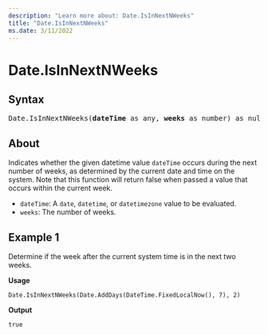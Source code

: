 ```yaml
---
description: "Learn more about: Date.IsInNextNWeeks"
title: "Date.IsInNextNWeeks"
ms.date: 3/11/2022
---
```

# Date.IsInNextNWeeks

## Syntax

<pre>
Date.IsInNextNWeeks(<b>dateTime</b> as any, <b>weeks</b> as number) as nullable logical
</pre>

## About

Indicates whether the given datetime value `dateTime` occurs during the next number of weeks, as determined by the current date and time on the system. Note that this function will return false when passed a value that occurs within the current week.

* `dateTime`: A `date`, `datetime`, or `datetimezone` value to be evaluated.
* `weeks`: The number of weeks.

## Example 1

Determine if the week after the current system time is in the next two weeks.

**Usage**

```powerquery-m
Date.IsInNextNWeeks(Date.AddDays(DateTime.FixedLocalNow(), 7), 2)
```

**Output**

`true`
